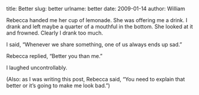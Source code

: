 title: Better
slug: better
urlname: better
date: 2009-01-14
author: William

Rebecca handed me her cup of lemonade. She was offering me a drink. I drank and
left maybe a quarter of a mouthful in the bottom. She looked at it and frowned.
Clearly I drank too much.

I said, &ldquo;Whenever we share something, one of us always ends up sad.&rdquo;

Rebecca replied, &ldquo;Better you than me.&rdquo;

I laughed uncontrollably.

(Also: as I was writing this post, Rebecca said, &ldquo;You need to explain that
better or it&#x02bc;s going to make me look bad.&rdquo;)
